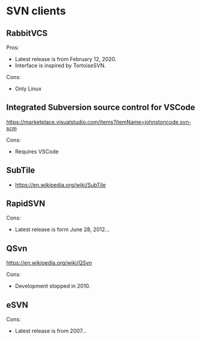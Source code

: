 # SVN clients

## RabbitVCS

Pros:

* Latest release is from February 12, 2020.
* Interface is inspired by TortoiseSVN.

Cons:

* Only Linux

## Integrated Subversion source control for VSCode

https://marketplace.visualstudio.com/items?itemName=johnstoncode.svn-scm

Cons:

* Requires VSCode

## SubTile

* https://en.wikipedia.org/wiki/SubTile

## RapidSVN

Cons:

* Latest release is form June 28, 2012...

## QSvn

https://en.wikipedia.org/wiki/QSvn

Cons:

* Development stopped in 2010.

## eSVN

Cons:

* Latest release is from 2007...
